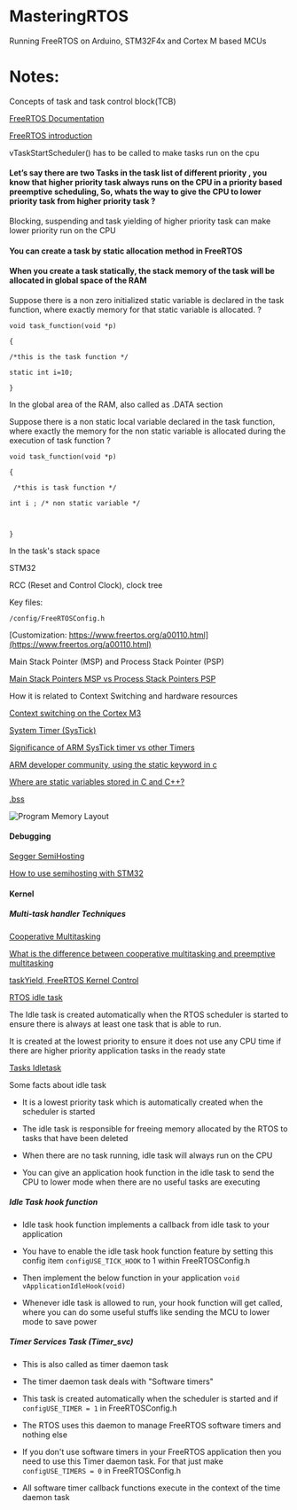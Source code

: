 # MasteringRTOS
Running FreeRTOS on Arduino, STM32F4x and Cortex M based MCUs

# Notes:

Concepts of task and task control block(TCB)

[FreeRTOS Documentation](https://www.freertos.org/Documentation/RTOS_book.html)

[FreeRTOS introduction](https://www.aosabook.org/en/freertos.html)

vTaskStartScheduler() has to be called to make tasks run on the cpu

#### Let’s say there are two Tasks in the task list of different priority , you know that higher priority task always runs on the CPU in  a priority based preemptive scheduling, So, whats the way to give the CPU to lower priority task from higher priority task ?

Blocking, suspending and task yielding of higher priority task can make lower priority run on the CPU

#### You can create a task by static allocation method in FreeRTOS

#### When you create a task statically, the stack memory of the task will be allocated in global space of the RAM

Suppose there is a non zero initialized static variable is declared in the task function, where exactly memory for that static variable is allocated. ?

```
void task_function(void *p)

{

/*this is the task function */

static int i=10;

}
```
In the global area of the RAM, also called as .DATA section

Suppose there is a non static local variable declared in the task function, where exactly the memory for the non static variable is allocated during the execution of task function  ?

```
void task_function(void *p)

{

 /*this is task function */

int i ; /* non static variable */



}
```

In the task's stack space


STM32 

RCC (Reset and Control Clock), clock tree

Key files:

`/config/FreeRTOSConfig.h`

[Customization: https://www.freertos.org/a00110.html](https://www.freertos.org/a00110.html)


Main Stack Pointer (MSP) and Process Stack Pointer (PSP)

[Main Stack Pointers MSP vs Process Stack Pointers PSP](https://electronics.stackexchange.com/questions/403967/main-stack-pointermsp-vs-process-stack-pointerpsp)

How it is related to Context Switching and hardware resources 

[Context switching on the Cortex M3](https://blog.stratifylabs.co/device/2013-10-09-Context-Switching-on-the-Cortex-M3/)

[System Timer (SysTick)](http://infocenter.arm.com/help/index.jsp?topic=/com.arm.doc.dai0179b/ar01s02s08.html)

[Significance of ARM SysTick timer vs other Timers](https://electronics.stackexchange.com/questions/350577/significance-of-arm-systick-timer-vs-other-timers)

[ARM developer community, using the static keyword in c](https://community.arm.com/developer/ip-products/system/b/embedded-blog/posts/using-the-static-keyword-in-c)

[Where are static variables stored in C and C++?](https://stackoverflow.com/questions/93039/where-are-static-variables-stored-in-c-and-c)

[.bss](https://en.wikipedia.org/wiki/.bss)

![Program Memory Layout](https://upload.wikimedia.org/wikipedia/commons/thumb/5/50/Program_memory_layout.pdf/page1-299px-Program_memory_layout.pdf.jpg)


#### Debugging

[Segger SemiHosting](https://wiki.segger.com/Semihosting)

[How to use semihosting with STM32](https://shawnhymel.com/1840/how-to-use-semihosting-with-stm32/)


#### Kernel

##### Multi-task handler Techniques 

[Cooperative Multitasking](https://en.wikipedia.org/wiki/Cooperative_multitasking)

[What is the difference between cooperative multitasking and preemptive multitasking](https://stackoverflow.com/questions/55703365/what-is-the-difference-between-cooperative-multitasking-and-preemptive-multitask)

[taskYield, FreeRTOS Kernel Control](https://www.freertos.org/a00020.html)

[RTOS idle task](https://www.freertos.org/RTOS-idle-task.html)

The Idle task is created automatically when the RTOS scheduler is started to ensure there is always at least one task that is able to run.

It is created at the lowest priority to ensure it does not use any CPU time if there are higher priority application tasks in the ready state

[Tasks Idletask](https://www.hackster.io/Niket/tasks-idletasks-freertos-tutorial-7-42126c)

Some facts about idle task

- It is a lowest priority task which is automatically created when the scheduler is started

- The idle task is responsible for freeing memory allocated by the RTOS to tasks that have been deleted

- When there are no task running, idle task will always run on the CPU

- You can give an application hook function in the idle task to send the CPU to lower mode when there are no useful tasks are executing

##### Idle Task hook function

- Idle task hook function implements a callback from idle task to your application

- You have to enable the idle task hook function feature by setting this config item `configUSE_TICK_HOOK` to 1 within FreeRTOSConfig.h

- Then implement the below function in your application `void vApplicationIdleHook(void)`

- Whenever idle task is allowed to run, your hook function will get called, where you can do some useful stuffs like sending the MCU to lower mode to save power


##### Timer Services Task (Timer_svc)

- This is also called as timer daemon task

- The timer daemon task deals with "Software timers"

- This task is created automatically when the scheduler is started and if `configUSE_TIMER = 1` in FreeRTOSConfig.h

- The RTOS uses this daemon to manage FreeRTOS software timers and nothing else

- If you don't use software timers in your FreeRTOS application then you need to use this Timer daemon task. For that just make `configUSE_TIMERS = 0` in FreeRTOSConfig.h

- All software timer callback functions execute in the context of the time daemon task 




